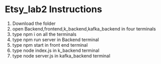 # Etsy_lab2 Instructions
1. Download the folder
2. open Backend,frontend,k_backend,kafka_backend in four terminals
3. type npm i on all the terminals
4. type npm run server in Backend terminal
5. type npm start in front end terminal
6. type node index.js in k_backend terminal
7. type node server.js in kafka_backend terminal
